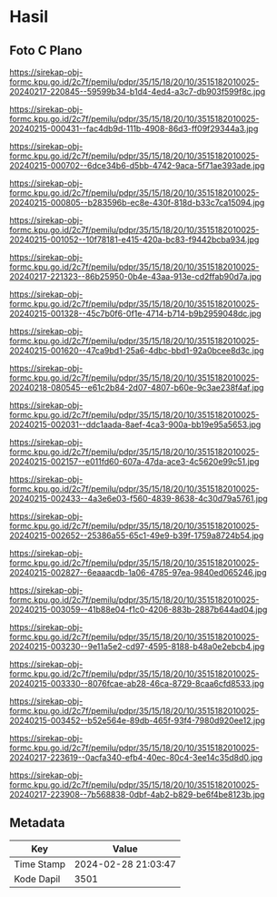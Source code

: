 # Hasil

## Foto C Plano

https://sirekap-obj-formc.kpu.go.id/2c7f/pemilu/pdpr/35/15/18/20/10/3515182010025-20240217-220845--59599b34-b1d4-4ed4-a3c7-db903f599f8c.jpg

https://sirekap-obj-formc.kpu.go.id/2c7f/pemilu/pdpr/35/15/18/20/10/3515182010025-20240215-000431--fac4db9d-111b-4908-86d3-ff09f29344a3.jpg

https://sirekap-obj-formc.kpu.go.id/2c7f/pemilu/pdpr/35/15/18/20/10/3515182010025-20240215-000702--6dce34b6-d5bb-4742-9aca-5f71ae393ade.jpg

https://sirekap-obj-formc.kpu.go.id/2c7f/pemilu/pdpr/35/15/18/20/10/3515182010025-20240215-000805--b283596b-ec8e-430f-818d-b33c7ca15094.jpg

https://sirekap-obj-formc.kpu.go.id/2c7f/pemilu/pdpr/35/15/18/20/10/3515182010025-20240215-001052--10f78181-e415-420a-bc83-f9442bcba934.jpg

https://sirekap-obj-formc.kpu.go.id/2c7f/pemilu/pdpr/35/15/18/20/10/3515182010025-20240217-221323--86b25950-0b4e-43aa-913e-cd2ffab90d7a.jpg

https://sirekap-obj-formc.kpu.go.id/2c7f/pemilu/pdpr/35/15/18/20/10/3515182010025-20240215-001328--45c7b0f6-0f1e-4714-b714-b9b2959048dc.jpg

https://sirekap-obj-formc.kpu.go.id/2c7f/pemilu/pdpr/35/15/18/20/10/3515182010025-20240215-001620--47ca9bd1-25a6-4dbc-bbd1-92a0bcee8d3c.jpg

https://sirekap-obj-formc.kpu.go.id/2c7f/pemilu/pdpr/35/15/18/20/10/3515182010025-20240218-080545--e61c2b84-2d07-4807-b60e-9c3ae238f4af.jpg

https://sirekap-obj-formc.kpu.go.id/2c7f/pemilu/pdpr/35/15/18/20/10/3515182010025-20240215-002031--ddc1aada-8aef-4ca3-900a-bb19e95a5653.jpg

https://sirekap-obj-formc.kpu.go.id/2c7f/pemilu/pdpr/35/15/18/20/10/3515182010025-20240215-002157--e011fd60-607a-47da-ace3-4c5620e99c51.jpg

https://sirekap-obj-formc.kpu.go.id/2c7f/pemilu/pdpr/35/15/18/20/10/3515182010025-20240215-002433--4a3e6e03-f560-4839-8638-4c30d79a5761.jpg

https://sirekap-obj-formc.kpu.go.id/2c7f/pemilu/pdpr/35/15/18/20/10/3515182010025-20240215-002652--25386a55-65c1-49e9-b39f-1759a8724b54.jpg

https://sirekap-obj-formc.kpu.go.id/2c7f/pemilu/pdpr/35/15/18/20/10/3515182010025-20240215-002827--6eaaacdb-1a06-4785-97ea-9840ed065246.jpg

https://sirekap-obj-formc.kpu.go.id/2c7f/pemilu/pdpr/35/15/18/20/10/3515182010025-20240215-003059--41b88e04-f1c0-4206-883b-2887b644ad04.jpg

https://sirekap-obj-formc.kpu.go.id/2c7f/pemilu/pdpr/35/15/18/20/10/3515182010025-20240215-003230--9e11a5e2-cd97-4595-8188-b48a0e2ebcb4.jpg

https://sirekap-obj-formc.kpu.go.id/2c7f/pemilu/pdpr/35/15/18/20/10/3515182010025-20240215-003330--8076fcae-ab28-46ca-8729-8caa6cfd8533.jpg

https://sirekap-obj-formc.kpu.go.id/2c7f/pemilu/pdpr/35/15/18/20/10/3515182010025-20240215-003452--b52e564e-89db-465f-93f4-7980d920ee12.jpg

https://sirekap-obj-formc.kpu.go.id/2c7f/pemilu/pdpr/35/15/18/20/10/3515182010025-20240217-223619--0acfa340-efb4-40ec-80c4-3ee14c35d8d0.jpg

https://sirekap-obj-formc.kpu.go.id/2c7f/pemilu/pdpr/35/15/18/20/10/3515182010025-20240217-223908--7b568838-0dbf-4ab2-b829-be6f4be8123b.jpg


## Metadata

| Key        | Value               |
| ---------- | ------------------- |
| Time Stamp | 2024-02-28 21:03:47 |
| Kode Dapil | 3501                |



